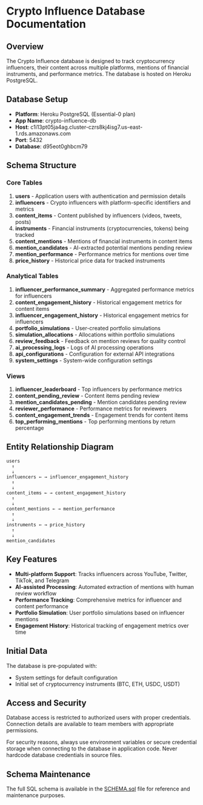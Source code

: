 # Crypto Influence Database Documentation

## Overview

The Crypto Influence database is designed to track cryptocurrency influencers, their content across multiple platforms, mentions of financial instruments, and performance metrics. The database is hosted on Heroku PostgreSQL.

## Database Setup

- **Platform**: Heroku PostgreSQL (Essential-0 plan)
- **App Name**: crypto-influence-db
- **Host**: c1i13pt05ja4ag.cluster-czrs8kj4isg7.us-east-1.rds.amazonaws.com
- **Port**: 5432
- **Database**: d95eot0ghbcm79

## Schema Structure

### Core Tables

1. **users** - Application users with authentication and permission details
2. **influencers** - Crypto influencers with platform-specific identifiers and metrics
3. **content_items** - Content published by influencers (videos, tweets, posts)
4. **instruments** - Financial instruments (cryptocurrencies, tokens) being tracked
5. **content_mentions** - Mentions of financial instruments in content items
6. **mention_candidates** - AI-extracted potential mentions pending review
7. **mention_performance** - Performance metrics for mentions over time
8. **price_history** - Historical price data for tracked instruments

### Analytical Tables

1. **influencer_performance_summary** - Aggregated performance metrics for influencers
2. **content_engagement_history** - Historical engagement metrics for content items
3. **influencer_engagement_history** - Historical engagement metrics for influencers
4. **portfolio_simulations** - User-created portfolio simulations
5. **simulation_allocations** - Allocations within portfolio simulations
6. **review_feedback** - Feedback on mention reviews for quality control
7. **ai_processing_logs** - Logs of AI processing operations
8. **api_configurations** - Configuration for external API integrations
9. **system_settings** - System-wide configuration settings

### Views

1. **influencer_leaderboard** - Top influencers by performance metrics
2. **content_pending_review** - Content items pending review
3. **mention_candidates_pending** - Mention candidates pending review
4. **reviewer_performance** - Performance metrics for reviewers
5. **content_engagement_trends** - Engagement trends for content items
6. **top_performing_mentions** - Top performing mentions by return percentage

## Entity Relationship Diagram

```
users
  ↑
  ↓
influencers ← → influencer_engagement_history
  ↑
  ↓
content_items ← → content_engagement_history
  ↑
  ↓
content_mentions ← → mention_performance
  ↑
  ↓
instruments ← → price_history
  ↑
  ↓
mention_candidates
```

## Key Features

- **Multi-platform Support**: Tracks influencers across YouTube, Twitter, TikTok, and Telegram
- **AI-assisted Processing**: Automated extraction of mentions with human review workflow
- **Performance Tracking**: Comprehensive metrics for influencer and content performance
- **Portfolio Simulation**: User portfolio simulations based on influencer mentions
- **Engagement History**: Historical tracking of engagement metrics over time

## Initial Data

The database is pre-populated with:
- System settings for default configuration
- Initial set of cryptocurrency instruments (BTC, ETH, USDC, USDT)

## Access and Security

Database access is restricted to authorized users with proper credentials. Connection details are available to team members with appropriate permissions.

For security reasons, always use environment variables or secure credential storage when connecting to the database in application code. Never hardcode database credentials in source files.

## Schema Maintenance

The full SQL schema is available in the [SCHEMA.sql](SCHEMA.sql) file for reference and maintenance purposes.
